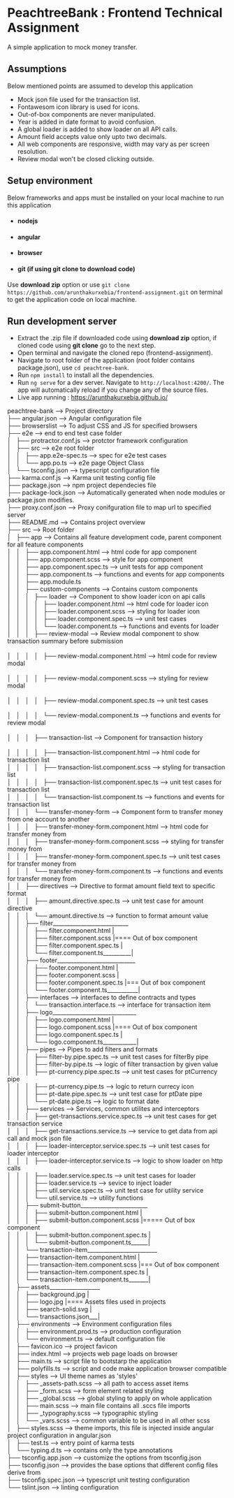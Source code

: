 # PeachtreeBank : Frontend Technical Assignment

A simple application to mock money transfer.

## Assumptions
Below mentioned points are assumed to develop this application

- Mock json file used for the transaction list.
- Fontawesom icon library is used for icons.
- Out-of-box components are never manipulated.
- Year is added in date format to avoid confusion.
- A global loader is added to show loader on all API calls.
- Amount field accepts value only upto two decimals.
- All web components are responsive, width may vary as per screen resolution.
- Review modal won't be closed clicking outside.

## Setup environment
Below frameworks and apps must be installed on your local machine to run this application

- #### nodejs
- #### angular
- #### browser
- #### git (if using git clone to download code)

Use **download zip** option or use `git clone https://github.com/arunthakurxebia/frontend-assignment.git` on terminal to get the application code on local machine. 

## Run development server

- Extract the .zip file if downloaded code using **download zip** option, if cloned code using **git clone** go to the next step.
- Open terminal and navigate the cloned repo (frontend-assignment).
- Navigate to root folder of the application (root folder contains package.json), use `cd peachtree-bank`.
- Run `npm install` to install all the dependencies.
- Run `ng serve` for a dev server. Navigate to `http://localhost:4200/`. The app will automatically reload if you change any of the source files.
- Live app running : https://arunthakurxebia.github.io/

peachtree-bank --> Project directory<br/>├── angular.json --> Angular configuration file <br/>├── browserslist --> To adjust CSS and JS for specified browsers  <br/>├── e2e --> end to end test case folder<br/>│   ├── protractor.conf.js --> protctor framework configuration<br/>│   ├── src --> e2e root folder<br/>│   │   ├── app.e2e-spec.ts --> spec for e2e test cases<br/>│   │   └── app.po.ts --> e2e page Object Class <br/>│   └── tsconfig.json --> typescript configuration file<br/>├── karma.conf.js --> Karma unit testing config file<br/>├── package.json --> npm project dependecies file<br/>├── package-lock.json --> Automatically generated when node modules or package.json modifies.<br/>├── proxy.conf.json --> Proxy conifguration file to map url to specified server<br/>├── README.md --> Contains project overview<br/>├── src --> Root folder<br/>│   ├── app --> Contains all feature development code, parent component for all feature components<br/>│   │   ├── app.component.html --> html code for app component<br/>│   │   ├── app.component.scss --> style for app component <br/>│   │   ├── app.component.spec.ts --> unit tests for app component<br/>│   │   ├── app.component.ts --> functions and events for app components<br/>│   │   ├── app.module.ts<br/>│   │   ├── custom-components --> Contains custom components<br/>│   │   │   ├── loader --> Component to show loader icon on api calls<br/>│   │   │   │   ├── loader.component.html --> html code for loader icon<br/>│   │   │   │   ├── loader.component.scss --> styling for loader icon<br/>│   │   │   │   ├── loader.component.spec.ts --> unit test cases<br/>│   │   │   │   └── loader.component.ts --> functions and events for loader<br/>│   │   │   ├── review-modal --> Review modal component to show transaction summary before submission<br/><br/>│   │   │   │   ├── review-modal.component.html --> html code for review modal <br/><br/>│   │   │   │   ├── review-modal.component.scss --> styling for review modal<br/><br/>│   │   │   │   ├── review-modal.component.spec.ts --> unit test cases<br/><br/>│   │   │   │   └── review-modal.component.ts --> functions and events for review modal<br/><br/>│   │   │   ├── transaction-list --> Component for transaction history<br/><br/>│   │   │   │   ├── transaction-list.component.html --> html code for transaction list<br/>│   │   │   │   ├── transaction-list.component.scss --> styling for transaction list<br/>│   │   │   │   ├── transaction-list.component.spec.ts --> unit test cases for transaction list<br/>│   │   │   │   └── transaction-list.component.ts --> functions and events for transaction list<br/>│   │   │   └── transfer-money-form --> Component form to transfer money from one account to another<br/>│   │   │       ├── transfer-money-form.component.html --> html code for transfer money from<br/>│   │   │       ├── transfer-money-form.component.scss --> styling for transfer money from<br/>│   │   │       ├── transfer-money-form.component.spec.ts --> unit test cases for transfer money from<br/>│   │   │       └── transfer-money-form.component.ts --> functions and events for transfer money from<br/>│   │   ├── directives --> Directive to format amount field text to specific format<br/>│   │   │   ├── amount.directive.spec.ts --> unit test case for amount directive<br/>│   │   │   └── amount.directive.ts --> function to format amount value<br/>│   │   ├── filter___________________________<br/>│   │   │   ├── filter.component.html        |<br/>│   │   │   ├── filter.component.scss        |==== Out of box component<br/>│   │   │   ├── filter.component.spec.ts     |<br/>│   │   │   └── filter.component.ts__________|<br/>│   │   ├── footer____________________________<br/>│   │   │   ├── footer.component.html         |<br/>│   │   │   ├── footer.component.scss         |<br/>│   │   │   ├── footer.component.spec.ts      |=== Out of box component<br/>│   │   │   └── footer.component.ts___________|<br/>│   │   ├── interfaces --> interfaces to define contracts and types<br/>│   │   │   └── transaction.interface.ts --> interface for transaction item<br/>│   │   ├── logo______________________________<br/>│   │   │   ├── logo.component.html          |<br/>│   │   │   ├── logo.component.scss          |==== Out of box component<br/>│   │   │   ├── logo.component.spec.ts       |<br/>│   │   │   └── logo.component.ts____________|<br/>│   │   ├── pipes --> Pipes to add filters and formats<br/>│   │   │   ├── filter-by.pipe.spec.ts --> unit test cases for filterBy pipe<br/>│   │   │   ├── filter-by.pipe.ts --> logic of filter transaction by given value<br/>│   │   │   ├── pt-currency.pipe.spec.ts --> unit test cases for ptCurrency pipe<br/>│   │   │   ├── pt-currency.pipe.ts --> logic to return currecy icon<br/>│   │   │   ├── pt-date.pipe.spec.ts --> unit test case for ptDate pipe<br/>│   │   │   └── pt-date.pipe.ts --> logic to format date<br/>│   │   ├── services --> Services, common utilites and interceptors<br/>│   │   │   ├── get-transactions.service.spec.ts --> unit test cases for get transaction service<br/>│   │   │   ├── get-transactions.service.ts --> service to get data from api call and mock json file<br/>│   │   │   ├── loader-interceptor.service.spec.ts --> unit test cases for loader interceptor<br/>│   │   │   ├── loader-interceptor.service.ts --> logic to show loader on http calls<br/>│   │   │   ├── loader.service.spec.ts --> unit test cases for loader<br/>│   │   │   ├── loader.service.ts --> sevice to inject loader<br/>│   │   │   ├── util.service.spec.ts --> unit test case for utility service<br/>│   │   │   └── util.service.ts --> utility functions<br/>│   │   ├── submit-button________________________<br/>│   │   │   ├── submit-button.component.html    |<br/>│   │   │   ├── submit-button.component.scss    |===== Out of box component<br/>│   │   │   ├── submit-button.component.spec.ts |<br/>│   │   │   └── submit-button.component.ts______|<br/>│   │   └── transaction-item_________________________<br/>│   │       ├── transaction-item.component.html     |<br/>│   │       ├── transaction-item.component.scss     |=== Out of box component<br/>│   │       ├── transaction-item.component.spec.ts  |<br/>│   │       └── transaction-item.component.ts_______|<br/>│   ├── assets__________________<br/>│   │   ├── background.jpg      |<br/>│   │   ├── logo.jpg            |==== Assets files used in projects<br/>│   │   ├── search-solid.svg    |<br/>│   │   └── transactions.json___|<br/>│   ├── environments --> Environment configuration files<br/>│   │   ├── environment.prod.ts --> production configuration<br/>│   │   └── environment.ts --> default configuration file<br/>│   ├── favicon.ico --> project favicon<br/>│   ├── index.html --> projects web page loads on browser<br/>│   ├── main.ts --> script file to bootstarp the application<br/>│   ├── polyfills.ts --> script and code make application browser compatible<br/>│   ├── styles --> UI theme names as 'styles'<br/>│   │   ├── _assets-path.scss --> all path to access asset items<br/>│   │   ├── _form.scss --> form element related styling<br/>│   │   ├── _global.scss --> global styling to apply on whole application<br/>│   │   ├── main.scss --> main file contains all .sccs file imports<br/>│   │   ├── _typography.scss --> typographic styling<br/>│   │   └── _vars.scss --> common variable to be used in all other scss<br/>│   ├── styles.scss --> theme imports, this file is injected inside angular project configuration in angular.json<br/>│   ├── test.ts --> entry point of karma tests<br/>│   └── typing.d.ts --> contains only the type annotations<br/>├── tsconfig.app.json --> customize the options from tsconfig.json<br/>├── tsconfig.json --> provides the base options that different config files derive from<br/>├── tsconfig.spec.json --> typescript unit testing configuration<br/>└── tslint.json --> linting configuration

